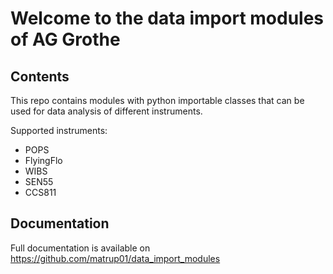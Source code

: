 # Welcome to the data import modules of AG Grothe

## Contents

This repo contains modules with python importable classes that can be used for data analysis of different instruments.

Supported instruments:
- POPS
- FlyingFlo
- WIBS
- SEN55
- CCS811

## Documentation

Full documentation is available on https://github.com/matrup01/data_import_modules